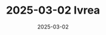 ---
title: "2025-03-02 Ivrea"
date: 2025-03-02
layout: "gallery/single" 
resources:
  - src: DSC03069.jpg
    params:
      cover: true
build:
  publishResources: true
draft: false
---